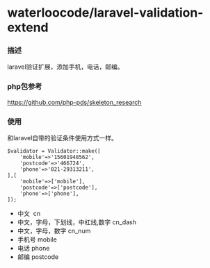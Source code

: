 # waterloocode/laravel-validation-extend
### 描述
laravel验证扩展，添加手机，电话，邮编。
### php包参考
https://github.com/php-pds/skeleton_research
### 使用
和laravel自带的验证条件使用方式一样。
```$xslt
$validator = Validator::make([
    'mobile'=>'15601948562',
    'postcode'=>'466724',
    'phone'=>'021-29313211',
],[
    'mobile'=>['mobile'],
    'postcode'=>['postcode'],
    'phone'=>['phone'],
]);
```
- 中文  cn
- 中文，字母，下划线，中杠线,数字 cn_dash
- 中文，字母，数字 cn_num
- 手机号 mobile
- 电话 phone
- 邮编 postcode
